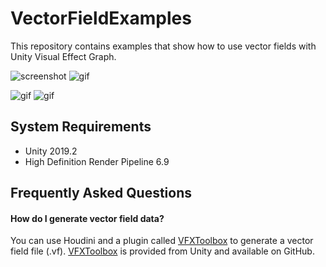 VectorFieldExamples
===================

This repository contains examples that show how to use vector fields with
Unity Visual Effect Graph.

![screenshot](https://i.imgur.com/SrcqEPzm.jpg)
![gif](https://i.imgur.com/lCocilb.gif)

![gif](https://i.imgur.com/iUGn7Fw.gif)
![gif](https://i.imgur.com/jPluUSJ.gif)


System Requirements
-------------------

- Unity 2019.2
- High Definition Render Pipeline 6.9

Frequently Asked Questions
--------------------------

#### How do I generate vector field data?

You can use Houdini and a plugin called [VFXToolbox] to generate a vector
field file (.vf). [VFXToolbox] is provided from Unity and available on GitHub.

[VFXToolBox]: https://github.com/Unity-Technologies/VFXToolbox
